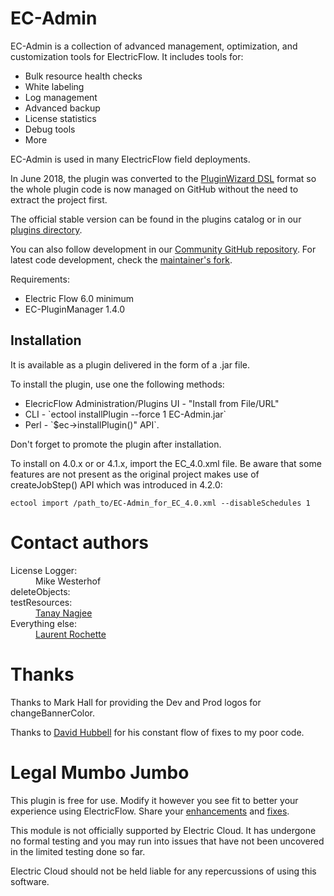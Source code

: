 <h1>EC-Admin</h1>

<p>EC-Admin is a collection of advanced management, optimization, and customization tools for ElectricFlow. It includes tools for:
  <ul>
    <li>Bulk resource health checks</li>
    <li>White labeling</li>
    <li>Log management</li>
    <li>Advanced backup</li>
    <li>License statistics</li>
    <li>Debug tools</li>
    <li>More</li>
  </ul>
</p>
<p>EC-Admin is used in many ElectricFlow field deployments.</p>
<p>In June 2018, the plugin was converted to the
  <a href="https://github.com/electric-cloud/PluginWizard">PluginWizard DSL</a>
  format so the whole plugin code is now managed on GitHub without the need
  to extract the project first.</p>

</p>The official stable version can be found in the plugins
  catalog or in
  our <a href="https://electric-cloud.com/plugins/directory/p/ec-admin">plugins directory</a>.</p>
  <p>You can also follow development
  in our <a href="https://github.com/electric-cloud-community/EC-Admin">Community
  GitHub repository</a>. For latest code development, check the <a href="https://github.com/lrochette/EC-Admin">maintainer's fork</a>.</p>
  
<p>Requirements:</p>
<ul>
  <li>Electric Flow 6.0 minimum</li>
  <li>EC-PluginManager 1.4.0</li>
</ul>

<h2><a name="installation"></a>Installation</h2>

<p> It is available as a plugin delivered in the form of
a .jar file.</p>

<p>To install the plugin, use one the following methods:</p>
<ul>
<li>ElecricFlow Administration/Plugins UI - "Install from File/URL"</li>
<li>CLI - `ectool installPlugin --force 1 EC-Admin.jar` </li>
<li>Perl - `$ec->installPlugin()" API`.</li>
</ul>
<p>Don't forget to promote the plugin after installation.</p>

<p>To install on 4.0.x or or 4.1.x, import the EC_4.0.xml file. Be
aware that some features are not present as the original project
makes use of createJobStep() API which was introduced in 4.2.0:<br/>

```ectool import /path_to/EC-Admin_for_EC_4.0.xml --disableSchedules 1```

</p>

<h1>Contact authors</h1>
<dl>
<dt>License Logger:</dt>
<dd>Mike Westerhof</dd>

<dt>deleteObjects:</dt>
<dt>testResources:</dt>
<dd><a href="https://github.com/tanaynagjee">Tanay Nagjee</a></dd>

<dt>Everything else:</dt>
<dd> <a href="mailto:lrochette@electric-cloud.com">Laurent Rochette</a></dd>
</dl>

<h1>Thanks</h1>
<p>Thanks to Mark Hall for providing the Dev and Prod logos for
  changeBannerColor.</p>
<p>Thanks to <a href="mailto:dhubbell@spkaa.com">David Hubbell</a> for his
constant flow of fixes to my poor code.</p>

<h1>Legal Mumbo Jumbo</h1>

<p>This plugin is free for use. Modify it however you see fit to better your
experience using ElectricFlow. Share
your <a href="https://github.com/electric-cloud-community/EC-DslDeploy/issues">enhancements</a>
and <a href="https://github.com/electric-cloud-community/EC-DslDeploy/pulls">fixes</a>.</p>

<p>This module is not officially supported by Electric Cloud. It has undergone no
formal testing and you may run into issues that have not been uncovered in the
limited testing done so far.</p>

<p>Electric Cloud should not be held liable for any repercussions of using this
software.</p>
